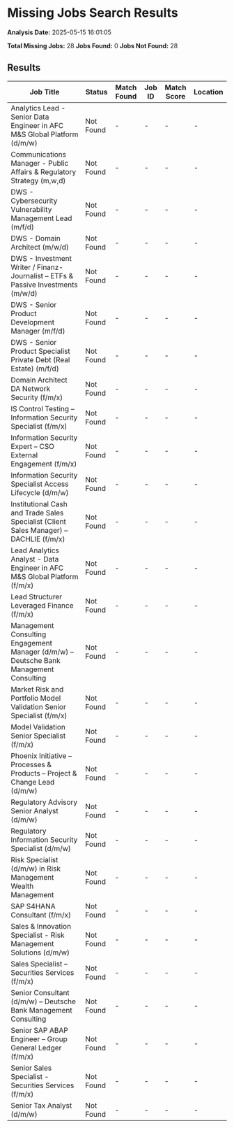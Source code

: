 # Missing Jobs Search Results

**Analysis Date:** 2025-05-15 16:01:05

**Total Missing Jobs:** 28
**Jobs Found:** 0
**Jobs Not Found:** 28

## Results

| Job Title | Status | Match Found | Job ID | Match Score | Location |
|----------|--------|-------------|--------|-------------|----------|
| Analytics Lead - Senior Data Engineer in AFC M&S Global Platform (d/m/w) | Not Found | - | - | - | - |
| Communications Manager - Public Affairs & Regulatory Strategy (m,w,d) | Not Found | - | - | - | - |
| DWS - Cybersecurity Vulnerability Management Lead (m/f/d) | Not Found | - | - | - | - |
| DWS - Domain Architect (m/w/d) | Not Found | - | - | - | - |
| DWS - Investment Writer / Finanz-Journalist – ETFs & Passive Investments (m/w/d) | Not Found | - | - | - | - |
| DWS - Senior Product Development Manager (m/f/d) | Not Found | - | - | - | - |
| DWS - Senior Product Specialist Private Debt (Real Estate) (m/f/d) | Not Found | - | - | - | - |
| Domain Architect DA Network Security (f/m/x) | Not Found | - | - | - | - |
| IS Control Testing – Information Security Specialist (f/m/x) | Not Found | - | - | - | - |
| Information Security Expert – CSO External Engagement (f/m/x) | Not Found | - | - | - | - |
| Information Security Specialist Access Lifecycle (d/m/w) | Not Found | - | - | - | - |
| Institutional Cash and Trade Sales Specialist (Client Sales Manager) – DACHLIE (f/m/x) | Not Found | - | - | - | - |
| Lead Analytics Analyst - Data Engineer in AFC M&S Global Platform (f/m/x) | Not Found | - | - | - | - |
| Lead Structurer Leveraged Finance (f/m/x) | Not Found | - | - | - | - |
| Management Consulting Engagement Manager (d/m/w) – Deutsche Bank Management Consulting | Not Found | - | - | - | - |
| Market Risk and Portfolio Model Validation Senior Specialist (f/m/x) | Not Found | - | - | - | - |
| Model Validation Senior Specialist (f/m/x) | Not Found | - | - | - | - |
| Phoenix Initiative – Processes & Products – Project & Change Lead (d/m/w) | Not Found | - | - | - | - |
| Regulatory Advisory Senior Analyst (d/m/w) | Not Found | - | - | - | - |
| Regulatory Information Security Specialist (d/m/w) | Not Found | - | - | - | - |
| Risk Specialist (d/m/w) in Risk Management Wealth Management | Not Found | - | - | - | - |
| SAP S4HANA Consultant (f/m/x) | Not Found | - | - | - | - |
| Sales & Innovation Specialist - Risk Management Solutions (d/m/w) | Not Found | - | - | - | - |
| Sales Specialist – Securities Services (f/m/x) | Not Found | - | - | - | - |
| Senior Consultant (d/m/w) – Deutsche Bank Management Consulting | Not Found | - | - | - | - |
| Senior SAP ABAP Engineer – Group General Ledger (f/m/x) | Not Found | - | - | - | - |
| Senior Sales Specialist - Securities Services (f/m/x) | Not Found | - | - | - | - |
| Senior Tax Analyst (d/m/w) | Not Found | - | - | - | - |

